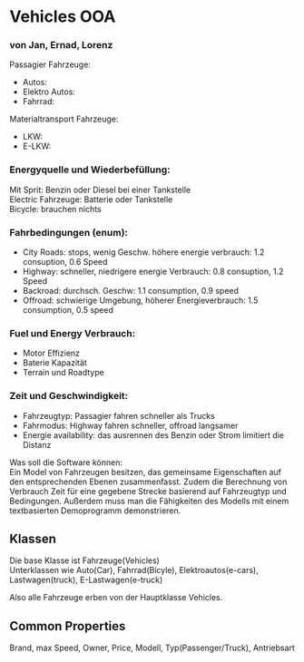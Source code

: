 # Vehicles OOA 
### von Jan, Ernad, Lorenz

Passagier Fahrzeuge:   
- Autos:  
- Elektro Autos:  
- Fahrrad:  

Materialtransport Fahrzeuge:  
- LKW:
- E-LKW:


### Energyquelle und Wiederbefüllung:
Mit Sprit: Benzin oder Diesel bei einer Tankstelle  
Electric Fahrzeuge: Batterie oder Tankstelle  
Bicycle: brauchen nichts


### Fahrbedingungen (enum):  
- City Roads: stops, wenig Geschw. höhere energie verbrauch: 1.2 consuption, 0.6 Speed
- Highway: schneller, niedrigere energie Verbrauch: 0.8 consuption, 1.2 Speed
- Backroad: durchsch. Geschw:  1.1 consumption, 0.9 speed
- Offroad: schwierige Umgebung, höherer Energieverbrauch: 1.5 consumption, 0.5 speed


### Fuel und Energy Verbrauch:  
- Motor Effizienz
- Baterie Kapazität
- Terrain und Roadtype

### Zeit und Geschwindigkeit:
- Fahrzeugtyp: Passagier fahren schneller als Trucks
- Fahrmodus: Highway fahren schneller, offroad langsamer
- Energie availability: das ausrennen des Benzin oder Strom limitiert die Distanz

Was soll die Software können:  
Ein Model von Fahrzeugen besitzen, das gemeinsame Eigenschaften auf den entsprechenden Ebenen zusammenfasst.
Zudem die Berechnung von Verbrauch Zeit für eine gegebene Strecke basierend auf Fahrzeugtyp und Bedingungen. Außerdem muss man die Fähigkeiten des Modells mit einem textbasierten Demoprogramm demonstrieren.


## Klassen
Die base Klasse ist Fahrzeuge(Vehicles)  
Unterklassen wie Auto(Car), Fahrrad(Bicyle), Elektroautos(e-cars), Lastwagen(truck), E-Lastwagen(e-truck)

Also alle Fahrzeuge erben von der Hauptklasse Vehicles.

## Common Properties
Brand, max Speed, Owner, Price, Modell, Typ(Passenger/Truck), Antriebsart
